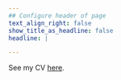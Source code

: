 ```yaml
---
## Configure header of page
text_align_right: false
show_title_as_headline: false
headline: |

---
```


<!-- this is a subheadline -->

See my CV [here](./CV_Oct_2022.pdf). 
